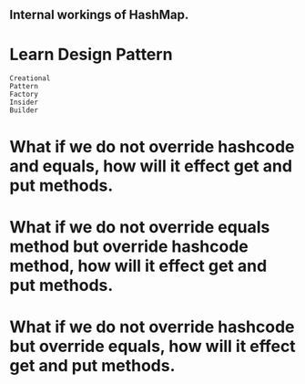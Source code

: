 ## Internal workings of HashMap.

# Learn Design Pattern
    Creational
    Pattern
    Factory
    Insider
    Builder
    


# What if we do not override hashcode and equals, how will it effect get and put methods.
# What if we do not override equals method but override hashcode method, how will it effect get and put methods.
# What if we do not override hashcode but override equals, how will it effect get and put methods.